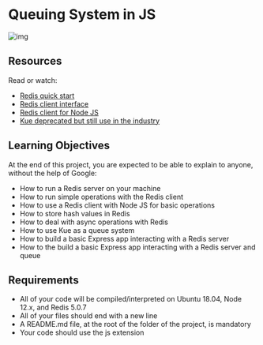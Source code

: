 # Queuing System in JS

![img](https://s3.eu-west-3.amazonaws.com/hbtn.intranet/uploads/medias/2020/1/1486e02a78cdf7b4557c.png?X-Amz-Algorithm=AWS4-HMAC-SHA256&X-Amz-Credential=AKIA4MYA5JM5DUTZGMZG%2F20240718%2Feu-west-3%2Fs3%2Faws4_request&X-Amz-Date=20240718T100903Z&X-Amz-Expires=86400&X-Amz-SignedHeaders=host&X-Amz-Signature=722f9eb237a48e5e4ffea768993b8ed024cac2758d6f7f6a7c212682450fcbfe)

## Resources

Read or watch:

- [Redis quick start](https://redis.io/docs/latest/integrate/)
- [Redis client interface](https://redis.io/docs/latest/)
- [Redis client for Node JS](https://github.com/redis/node-redis)
- [Kue deprecated but still use in the industry](https://github.com/Automattic/kue)

## Learning Objectives

At the end of this project, you are expected to be able to explain to anyone, without the help of Google:

- How to run a Redis server on your machine
- How to run simple operations with the Redis client
- How to use a Redis client with Node JS for basic operations
- How to store hash values in Redis
- How to deal with async operations with Redis
- How to use Kue as a queue system
- How to build a basic Express app interacting with a Redis server
- How to the build a basic Express app interacting with a Redis server and queue

## Requirements

- All of your code will be compiled/interpreted on Ubuntu 18.04, Node 12.x, and Redis 5.0.7
- All of your files should end with a new line
- A README.md file, at the root of the folder of the project, is mandatory
- Your code should use the js extension
